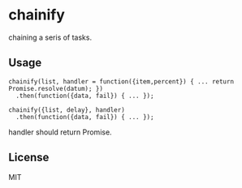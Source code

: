 # chainify

chaining a seris of tasks.


## Usage

    chainify(list, handler = function({item,percent}) { ... return Promise.resolve(datum); })
      .then(function({data, fail}) { ... });

    chainify({list, delay}, handler)
      .then(function({data, fail}) { ... });


handler should return Promise.


## License

MIT
